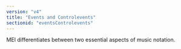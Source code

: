 ```yaml
---
version: "v4"
title: "Events and Controlevents"
sectionid: "eventsControlevents"
---
```


MEI differentiates between two essential aspects of music notation. 
